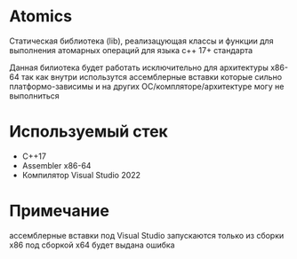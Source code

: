# Atomics

Статическая библиотека (lib), реализацующая классы и функции для выполнения атомарных операций для языка c++ 17+ стандарта

Данная билиотека будет работать исключительно для архитектуры x86-64 так как внутри использутся ассемблерные вставки которые сильно платформо-зависимы и на других ОС/компляторе/архитектуре могу не выполниться

# Используемый стек
- C++17
- Assembler x86-64
- Компилятор Visual Studio 2022

# Примечание

ассемблерные вставки под Visual Studio запускаются только из сборки x86 под сборкой x64 будет выдана ошибка